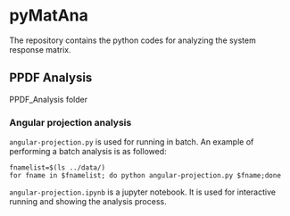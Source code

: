 # pyMatAna
The repository contains the python codes for analyzing the system response matrix.

## PPDF Analysis
PPDF_Analysis folder
### Angular projection analysis
```angular-projection.py``` is used for running in batch.
An example of performing a batch analysis is as followed:
```shell
fnamelist=$(ls ../data/)
for fname in $fnamelist; do python angular-projection.py $fname;done
```
```angular-projection.ipynb``` is a jupyter notebook. It is used for interactive running and showing the analysis process.